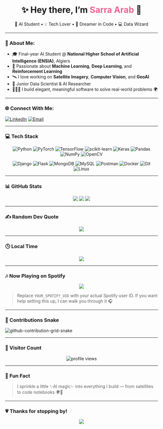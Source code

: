 <h1 align="center">✨ Hey there, I’m <span style="color:#f06292;">Sarra Arab</span> 💖</h1>

<p align="center">🌸 AI Student • 💡 Tech Lover • 🚀 Dreamer in Code • 💻 Data Wizard</p>

---

### 💫 About Me:
- 🎓 Final-year AI Student @ **National Higher School of Artificial Intelligence (ENSIA)**, Algiers  
- 💖 Passionate about **Machine Learning**, **Deep Learning**, and **Reinforcement Learning**  
- 🛰️ I love working on **Satellite Imagery**, **Computer Vision**, and **GeoAI**  
- 🧠 Junior Data Scientist & AI Researcher  
- 👩🏻‍💻 I build elegant, meaningful software to solve real-world problems 🌍  

---

### 🌐 Connect With Me:

[![LinkedIn](https://img.shields.io/badge/-LinkedIn-%23f06292?style=flat&logo=linkedin&logoColor=white)](https://www.linkedin.com/in/sarra-arab-b71177245/)
[![Email](https://img.shields.io/badge/-Email-%23e91e63?style=flat&logo=gmail&logoColor=white)](mailto:sarra.arab@ensia.edu.dz)

---

### 💻 Tech Stack

<div align="center">
  
![Python](https://img.shields.io/badge/-Python-f48fb1?logo=python&logoColor=white)
![PyTorch](https://img.shields.io/badge/-PyTorch-f06292?logo=pytorch&logoColor=white)
![TensorFlow](https://img.shields.io/badge/-TensorFlow-f8bbd0?logo=tensorflow&logoColor=white)
![scikit-learn](https://img.shields.io/badge/-Scikit--Learn-f9a825?logo=scikit-learn&logoColor=white)
![Keras](https://img.shields.io/badge/-Keras-e91e63?logo=keras&logoColor=white)
![Pandas](https://img.shields.io/badge/-Pandas-ba68c8?logo=pandas)
![NumPy](https://img.shields.io/badge/-NumPy-ce93d8?logo=numpy)
![OpenCV](https://img.shields.io/badge/-OpenCV-f48fb1?logo=opencv)

![Django](https://img.shields.io/badge/-Django-8e24aa?logo=django)
![Flask](https://img.shields.io/badge/-Flask-ad1457?logo=flask)
![MongoDB](https://img.shields.io/badge/-MongoDB-43a047?logo=mongodb)
![MySQL](https://img.shields.io/badge/-MySQL-64b5f6?logo=mysql)
![Postman](https://img.shields.io/badge/-Postman-ff8a65?logo=postman)
![Docker](https://img.shields.io/badge/-Docker-4dd0e1?logo=docker)
![Git](https://img.shields.io/badge/-Git-f06292?logo=git)
![Linux](https://img.shields.io/badge/-Linux-fce4ec?logo=linux&logoColor=black)

</div>

---

### 📊 GitHub Stats

<p align="center">
  <img src="https://github-readme-stats.vercel.app/api?username=itssarrah&show_icons=true&theme=rose_pine&hide_border=false&count_private=true" />
  <img src="https://github-readme-streak-stats.herokuapp.com/?user=itssarrah&theme=rose_pine&hide_border=false" />
  <img src="https://github-readme-stats.vercel.app/api/top-langs/?username=itssarrah&layout=compact&theme=rose_pine" />
</p>

---

### ✍️ Random Dev Quote
<p align="center">
  <img src="https://quotes-github-readme.vercel.app/api?type=horizontal&theme=light" />
</p>

---

### 🕓 Local Time
<p align="center">
  <img src="https://readme-time.rakhim.dev/api?timezone=Africa/Algiers&time_format=24h&color=f06292" />
</p>

---

### 🎶 Now Playing on Spotify
<p align="center">
  <img src="https://spotify-github-profile.vercel.app/api/view?uid=YOUR_SPOTIFY_UID&cover_image=true&theme=novatorem&show_offline=false&background_color=000000&interchange=true" />
</p>

> Replace `YOUR_SPOTIFY_UID` with your actual Spotify user ID. If you want help setting this up, I can walk you through it 🎧

---

### 🐍 Contributions Snake

![github-contribution-grid-snake](https://raw.githubusercontent.com/itssarrah/itssarrah/output/github-contribution-grid-snake.svg)

---

### 📍 Visitor Count

<p align="center">
  <img src="https://komarev.com/ghpvc/?username=itssarrah&style=flat-square&color=f06292" alt="profile views" />
</p>

---

### 🦄 Fun Fact

> I sprinkle a little ✨AI magic✨ into everything I build — from satellites to code notebooks 🌍🌸

---

### 💗 Thanks for stopping by!

<p align="center">
  <img src="https://capsule-render.vercel.app/api?type=wave&color=f06292&height=100&section=footer"/>
</p>
